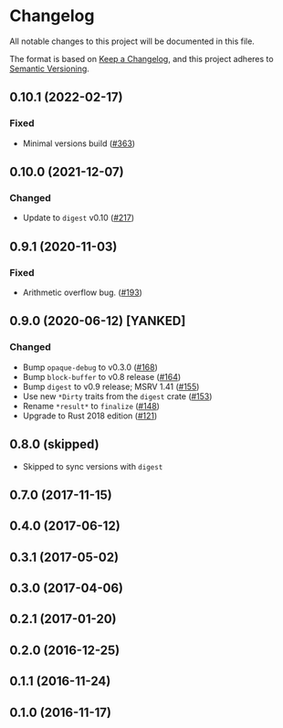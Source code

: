 # Changelog

All notable changes to this project will be documented in this file.

The format is based on [Keep a Changelog](https://keepachangelog.com/en/1.0.0/),
and this project adheres to [Semantic Versioning](https://semver.org/spec/v2.0.0.html).

## 0.10.1 (2022-02-17)
### Fixed
- Minimal versions build ([#363])

[#363]: https://github.com/RustCrypto/hashes/pull/363

## 0.10.0 (2021-12-07)
### Changed
- Update to `digest` v0.10 ([#217])

[#217]: https://github.com/RustCrypto/hashes/pull/217

## 0.9.1 (2020-11-03)
### Fixed
- Arithmetic overflow bug. ([#193])

[#193]: https://github.com/RustCrypto/hashes/pull/193

## 0.9.0 (2020-06-12) [YANKED]
### Changed
- Bump `opaque-debug` to v0.3.0 ([#168])
- Bump `block-buffer` to v0.8 release ([#164])
- Bump `digest` to v0.9 release; MSRV 1.41 ([#155])
- Use new `*Dirty` traits from the `digest` crate ([#153])
- Rename `*result*` to `finalize` ([#148])
- Upgrade to Rust 2018 edition ([#121])

[#168]: https://github.com/RustCrypto/hashes/pull/168
[#164]: https://github.com/RustCrypto/hashes/pull/164
[#155]: https://github.com/RustCrypto/hashes/pull/155
[#153]: https://github.com/RustCrypto/hashes/pull/153
[#148]: https://github.com/RustCrypto/hashes/pull/148
[#121]: https://github.com/RustCrypto/hashes/pull/148

## 0.8.0 (skipped)
- Skipped to sync versions with `digest`

## 0.7.0 (2017-11-15)

## 0.4.0 (2017-06-12)

## 0.3.1 (2017-05-02)

## 0.3.0 (2017-04-06)

## 0.2.1 (2017-01-20)

## 0.2.0 (2016-12-25)

## 0.1.1 (2016-11-24)

## 0.1.0 (2016-11-17)
